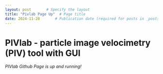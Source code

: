 ```yaml
---
layout: post       # Specify the layout
title: "Pivlab Page Up"  # Page title
date: 2024-11-28       # Publication date (required for posts in _posts)
---
```

# PIVlab - particle image velocimetry (PIV) tool with GUI
*PIVlab Github Page is up and running!*

